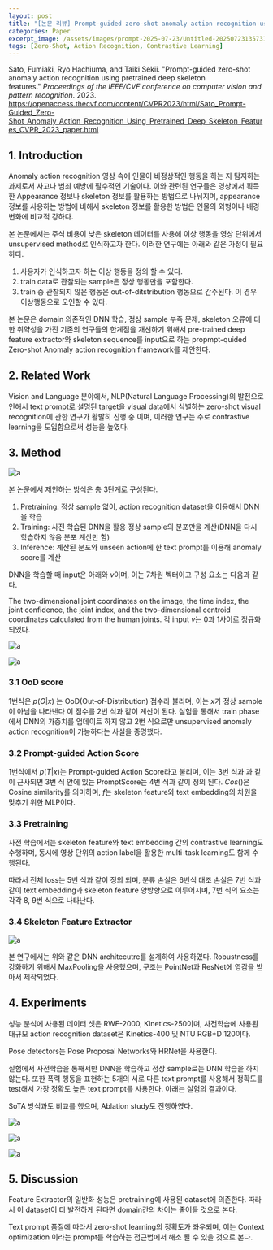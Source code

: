 ```yaml
---
layout: post
title: "[논문 리뷰] Prompt-guided zero-shot anomaly action recognition using pretrained deep skeleton features"
categories: Paper
excerpt_image: /assets/images/prompt-2025-07-23/Untitled-20250723135731316.webp
tags: [Zero-Shot, Action Recognition, Contrastive Learning]
---
```


Sato, Fumiaki, Ryo Hachiuma, and Taiki Sekii. "Prompt-guided zero-shot anomaly action recognition using pretrained deep skeleton features." _Proceedings of the IEEE/CVF conference on computer vision and pattern recognition_. 2023. https://openaccess.thecvf.com/content/CVPR2023/html/Sato_Prompt-Guided_Zero-Shot_Anomaly_Action_Recognition_Using_Pretrained_Deep_Skeleton_Features_CVPR_2023_paper.html


## 1. Introduction

Anomaly action recognition 영상 속에 인물이 비정상적인 행동을 하는 지 탐지하는 과제로서 사고나 범죄 예방에 필수적인 기술이다. 이와 관련된 연구들은 영상에서 획득한 Appearance 정보나 skeleton 정보를 활용하는 방법으로 나눠지며, appearance 정보를 사용하는 방법에 비해서 skeleton 정보를 활용한 방법은 인물의 외형이나 배경 변화에 비교적 강하다.

본 논문에서는 주석 비용이 낮은 skeleton 데이터를 사용해 이상 행동을 영상 단위에서 unsupervised method로 인식하고자 한다. 이러한 연구에는 아래와 같은 가정이 필요하다. 

1. 사용자가 인식하고자 하는 이상 행동을 정의 할 수 있다.
2. train data로 관찰되는 sample은 정상 행동만을 포함한다.
3. train 중 관찰되지 않은 행동은 out-of-ditstribution 행동으로 간주된다. 이 경우 이상행동으로 오인할 수 있다.

본 논문은 domain 의존적인 DNN 학습, 정상 sample 부족 문제, skeleton 오류에 대한 취약성을 가진 기존의 연구들의 한계점을 개선하기 위해서 pre-trained deep feature extractor와 skeleton sequence를 input으로 하는 propmpt-quided Zero-shot Anomaly action recognition framework를 제안한다.


## 2. Related Work

Vision and Language 분야에서, NLP(Natural Language Processing)의 발전으로 인해서 text prompt로 설명된 target을 visual data에서 식별하는 zero-shot visual recognition에 관한 연구가 활발히 진행 중 이며, 이러한 연구는 주로 contrastive learning을 도입함으로써 성능을 높였다.


## 3. Method

![a](/assets/images/prompt-2025-07-23/Untitled-20250723135731316.webp)

본 논문에서 제안하는 방식은 총 3단계로 구성된다.
1. Pretraining: 정상 sample 없이, action recognition dataset을 이용해서 DNN을 학습
2. Training: 사전 학습된 DNN을 활용 정상 sample의 분포만을 계산(DNN을 다시 학습하지 않음 분포 계산만 함)
3. Inference: 계산된 분포와 unseen action에 한 text prompt를 이용해 anomaly score를 계산

DNN을 학습할 때 input은 아래와 $v$이며, 이는 7차원 벡터이고 구성 요소는 다음과 같다.

The two-dimensional joint coordinates on the image, the time index, the joint confidence, the joint index, and the two-dimensional centroid coordinates calculated from the human joints. 각 input $v$는 0과 1사이로 정규화 되었다.

![a](/assets/images/prompt-2025-07-23/Untitled-20250723135826536.webp)

![a](/assets/images/prompt-2025-07-23/dd.png)

### 3.1 OoD score

1번식은 $p(O|x)$ 는 OoD(Out-of-Distribution) 점수라 불리며, 이는 $x$가 정상 sample이 아님을 나타낸다 이 점수를 2번 식과 같이 계산이 된다. 실험을 통해서 train phase에서 DNN의 가중치를 업데이트 하지 않고 2번 식으로만 unsupervised anomaly action recognition이 가능하다는 사실을 증명했다.

### 3.2 Prompt-guided Action Score

1번식에서 $p(T|x)$는 Prompt-guided Action Score라고 불리며, 이는 3번 식과 과 같이 근사되면 3번 식 안에 있는 PromptScore는 4번 식과 같이 정의 된다. $Cos()$은 Cosine similarity를 의미하며, $f$는 skeleton feature와 text embedding의 차원을 맞추기 위한 MLP이다.

### 3.3  Pretraining

사전 학습에서는 skeleton feature와 text embedding 간의 contrastive learning도 수행하며, 동시에 영상 단위의 action label을 활용한 multi-task learning도 함께 수행된다.

따라서 전체 loss는 5번 식과 같이 정의 되며, 분류 손실은 6번식 대조 손실은 7번 식과 같이 text embedding과 skeleton feature 양방향으로 이루어지며, 7번 식의 요소는 각각 8, 9번 식으로 나타난다. 

### 3.4 Skeleton Feature Extractor

![a](/assets/images/prompt-2025-07-23/Untitled-20250723142335595.webp)

본 연구에서는 위와 같은 DNN architecutre를 설계하여 사용하였다. Robustness를 강화하기 위해서 MaxPooling을 사용했으며, 구조는 PointNet과 ResNet에 영감을 받아서 제작되었다.


## 4. Experiments

성능 분석에 사용된 데이터 셋은 RWF-2000, Kinetics-250이며, 사전학습에 사용된 대규모 action recognition dataset은 Kinetics-400 및 NTU RGB+D 120이다. 

Pose detectors는 Pose Proposal Networks와 HRNet을 사용한다. 

실험에서 사전학습을 통해서만 DNN을 학습하고 정상 sample로는 DNN 학습을 하지 않는다. 또한 폭력 행동을 표현하는 5개의 서로 다른 text prompt를 사용해서 정확도를 test해서 가장 정확도 높은 text prompt를 사용한다. 아래는 실험의 결과이다. 

SoTA 방식과도 비교를 했으며, Ablation study도 진행하였다.

![a](/assets/images/prompt-2025-07-23/Untitled-20250723144749859.webp)

![a](/assets/images/prompt-2025-07-23/Untitled-20250723144837450.webp)

![a](/assets/images/prompt-2025-07-23/Untitled-20250723144848624.webp)


## 5. Discussion

Feature Extractor의 일반화 성능은 pretraining에 사용된 dataset에 의존한다. 따라서 이 dataset이 더 발전하게 된다면 domain간의 차이는 줄어들 것으로 본다.

Text prompt 품질에 따라서 zero-shot learning의 정확도가 좌우되며, 이는 Context optimization 이라는 prompt를 학습하는 접근법에서 해소 될 수 있을 것으로 본다.
